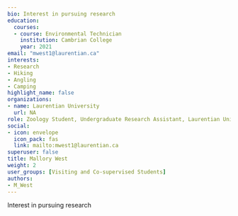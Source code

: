 ```yaml
--- 
bio: Interest in pursuing research
education:
  courses:
  - course: Environmental Technician
    institution: Cambrian College
    year: 2021
email: "mwest1@laurentian.ca"
interests:
- Research
- Hiking
- Angling
- Camping
highlight_name: false
organizations:
- name: Laurentian University
  url: NA
role: Zoology Student, Undergraduate Research Assistant, Laurentian University
social:
- icon: envelope
  icon_pack: fas
  link: mailto:mwest1@laurentian.ca
superuser: false
title: Mallory West
weight: 2
user_groups: [Visiting and Co-supervised Students]
authors:
- M_West
---
```




Interest in pursuing research




